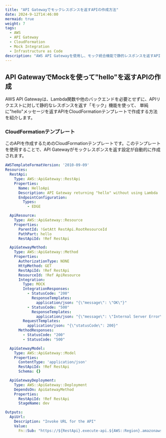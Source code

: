 ```yaml
---
title: "API Gatewayでモックレスポンスを返すAPIの作成方法"
date: 2024-9-12T14:46:00
mermaid: true
weight: 7
tags:
  - AWS
  - API Gateway
  - CloudFormation
  - Mock Integration
  - Infrastructure as Code
description: "AWS API Gatewayを使用し、モック統合機能で静的レスポンスを返すAPIをCloudFormationで作成する方法を解説。簡単なステップでAPI構築可能。"
---
```


## API GatewayでMockを使って"hello"を返すAPIの作成

AWS API Gatewayは、Lambda関数や他のバックエンドを必要とせずに、APIリクエストに対して静的なレスポンスを返す「モック」機能を使って、
単純に"hello"メッセージを返すAPIをCloudFormationテンプレートで作成する方法を紹介します。

### CloudFormationテンプレート

このAPIを作成するためのCloudFormationテンプレートです。このテンプレートを使用することで、API Gatewayがモックレスポンスを返す設定が自動的に作成されます。

```yaml
AWSTemplateFormatVersion: '2010-09-09'
Resources:
  RestApi:
    Type: AWS::ApiGateway::RestApi
    Properties: 
      Name: HelloApi
      Description: API Gateway returning "hello" without using Lambda
      EndpointConfiguration:
        Types:
          - EDGE

  ApiResource:
    Type: AWS::ApiGateway::Resource
    Properties:
      ParentId: !GetAtt RestApi.RootResourceId
      PathPart: hello
      RestApiId: !Ref RestApi

  ApiGatewayMethod:
    Type: AWS::ApiGateway::Method
    Properties:
      AuthorizationType: NONE
      HttpMethod: GET
      RestApiId: !Ref RestApi
      ResourceId: !Ref ApiResource
      Integration:
        Type: MOCK
        IntegrationResponses:
          - StatusCode: "200"
            ResponseTemplates:
              application/json: "{\"message\": \"OK\"}"
          - StatusCode: "500"
            ResponseTemplates:
              application/json: "{\"message\": \"Internal Server Error\"}"
        RequestTemplates:
          application/json: "{\"statusCode\": 200}"
      MethodResponses:
        - StatusCode: "200"
        - StatusCode: "500"

  ApiGatewayModel:
    Type: AWS::ApiGateway::Model
    Properties:
      ContentType: 'application/json'
      RestApiId: !Ref RestApi
      Schema: {}

  ApiGatewayDeployment:
    Type: AWS::ApiGateway::Deployment
    DependsOn: ApiGatewayMethod
    Properties:
      RestApiId: !Ref RestApi
      StageName: dev

Outputs:
  ApiUrl:
    Description: "Invoke URL for the API"
    Value: 
      Fn::Sub: "https://${RestApi}.execute-api.${AWS::Region}.amazonaws.com/dev/hello"
```
